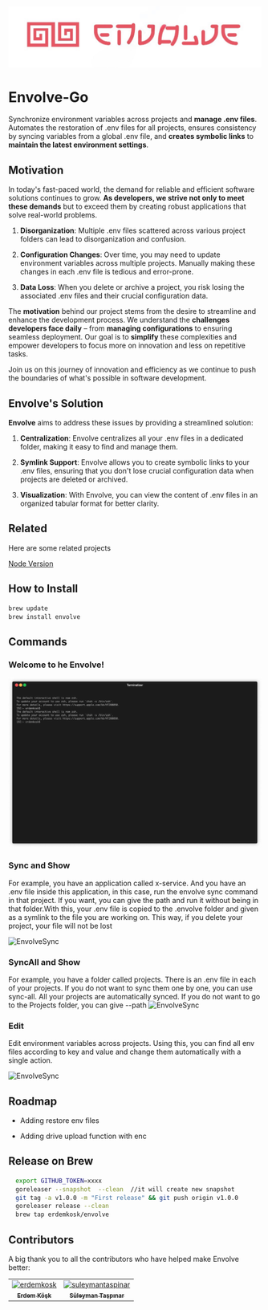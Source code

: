 
![Logo](https://github.com/erdemkosk/envolve-ts/raw/master/logo.png)


# Envolve-Go

Synchronize environment variables across projects and **manage .env files**.
Automates the restoration of .env files for all projects, ensures consistency by syncing variables from a global .env file, and **creates symbolic links** to **maintain the latest environment settings**.


## Motivation


In today's fast-paced world, the demand for reliable and efficient software solutions continues to grow. **As developers, we strive not only to meet these demands** but to exceed them by creating robust applications that solve real-world problems.

1. **Disorganization**: Multiple .env files scattered across various project folders can lead to disorganization and confusion.

2. **Configuration Changes**: Over time, you may need to update environment variables across multiple projects. Manually making these changes in each .env file is tedious and error-prone.

3. **Data Loss**: When you delete or archive a project, you risk losing the associated .env files and their crucial configuration data.

The **motivation** behind our project stems from the desire to streamline and enhance the development process. We understand the **challenges developers face daily** – from **managing configurations** to ensuring seamless deployment. Our goal is to **simplify** these complexities and empower developers to focus more on innovation and less on repetitive tasks.

Join us on this journey of innovation and efficiency as we continue to push the boundaries of what's possible in software development.



## Envolve's Solution

**Envolve** aims to address these issues by providing a streamlined solution:

1. **Centralization**: Envolve centralizes all your .env files in a dedicated folder, making it easy to find and manage them.

2. **Symlink Support**: Envolve allows you to create symbolic links to your .env files, ensuring that you don't lose crucial configuration data when projects are deleted or archived.

3. **Visualization**: With Envolve, you can view the content of .env files in an organized tabular format for better clarity.

## Related

Here are some related projects

[Node Version](https://github.com/erdemkosk/envolve-ts)

## How to Install

```bash
brew update
brew install envolve
```

## Commands
### Welcome to he Envolve!
![EnvolveRoot](images/envolve-root.gif)

### Sync and Show
For example, you have an application called x-service. And you have an .env file inside this application, in this case, run the envolve sync command in that project.
	        If you want, you can give the path and run it without being in that folder.With this, your .env file is copied to the .envolve folder and given as a symlink to the file you
	        are working on. This way, if you delete your project, your file will not be lost

![EnvolveSync](images/envolve-sync.gif)

### SyncAll and Show
For example, you have a folder called projects. There is an .env file in each of your projects. If you do not want to sync them one by one, you can use sync-all. All your projects are automatically synced.
	        If you do not want to go to the Projects folder, you can give --path
![EnvolveSync](images/envolve-sync-all.gif)

### Edit
Edit environment variables across projects. Using this, you can find all env files according to key and value and change them automatically with a single action.

![EnvolveSync](images/envolve-edit.gif)


## Roadmap

- Adding restore env files

- Adding drive upload function with enc

## Release on Brew

```bash
  export GITHUB_TOKEN=xxxx
  goreleaser --snapshot  --clean  //it will create new snapshot
  git tag -a v1.0.0 -m "First release" && git push origin v1.0.0
  goreleaser release --clean 
  brew tap erdemkosk/envolve
```

## Contributors

A big thank you to all the contributors who have helped make Envolve better:

<table>
  <tr>
    <td align="center">
      <a href="https://github.com/erdemkosk">
        <img src="https://github.com/erdemkosk.png" width="100px;" alt="erdemkosk"/>
        <br />
        <sub><b>Erdem Köşk</b></sub>
      </a>
    </td>
    <td align="center">
      <a href="https://github.com/suleymantaspinar">
        <img src="https://github.com/suleymantaspinar.png" width="100px;" alt="suleymantaspinar"/>
        <br />
        <sub><b>Süleyman Taşpınar</b></sub>
      </a>
    </td>
  </tr>
</table>


